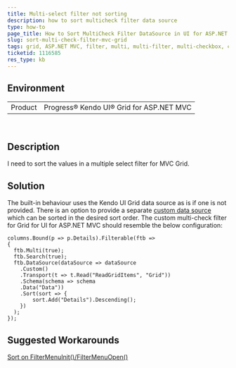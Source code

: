 ```yaml
---
title: Multi-select filter not sorting
description: how to sort multicheck filter data source
type: how-to
page_title: How to Sort MultiCheck Filter DataSource in UI for ASP.NET for MVC Grid
slug: sort-multi-check-filter-mvc-grid
tags: grid, ASP.NET MVC, filter, multi, multi-filter, multi-checkbox, checkbox, not sorted
ticketid: 1116585
res_type: kb
---
```


## Environment
<table>
 <tr>
  <td>Product</td>
  <td>Progress® Kendo UI® Grid for ASP.NET MVC</td>
 </tr>
</table>

 
## Description
I need to sort the values in a multiple select filter for MVC Grid. 

## Solution  
The built-in behaviour uses the Kendo UI Grid data source as is if one is not provided. There is an option to provide a separate [custom data source](http://docs.telerik.com/aspnet-mvc/getting-started/custom-datasource#initial-setup) which can be sorted in the desired sort order. The custom multi-check filter for Grid for UI for ASP.NET MVC should resemble the below configuration:  


```
columns.Bound(p => p.Details).Filterable(ftb =>
{
  ftb.Multi(true);
  ftb.Search(true);
  ftb.DataSource(dataSource => dataSource
    .Custom()
    .Transport(t => t.Read("ReadGridItems", "Grid"))
    .Schema(schema => schema
    .Data("Data"))
    .Sort(sort => {
        sort.Add("Details").Descending();
    })
  );
});
```

## Suggested Workarounds

[Sort on FilterMenuInit()/FilterMenuOpen()](http://docs.telerik.com/kendo-ui/controls/data-management/grid/how-to/filtering/sort-multi-checkbox-filter)  
